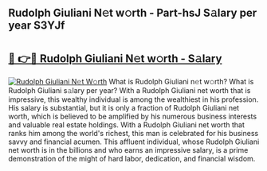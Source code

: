 ## Rudolph Giuliani N𝚎t w𝚘rth - Part-hsJ S𝚊lary per year S3YJf

# <h2><a href="http://gc4mtx.nevu.top/?p=Rudolph+Giuliani">🔗 👉🔴 Rudolph Giuliani N𝚎t w𝚘rth - S𝚊lary</a></h2>

[![Rudolph Giuliani N𝚎t W𝚘rth](https://i.imgur.com/Oavwk0R.jpeg)](http://gc4mtx.nevu.top/?p=Rudolph+Giuliani)
What is Rudolph Giuliani n𝚎t w𝚘rth? What is Rudolph Giuliani s𝚊lary per year?
With a Rudolph Giuliani net worth that is impressive, this wealthy individual is among the wealthiest in his profession. His salary is substantial, but it is only a fraction of Rudolph Giuliani net worth, which is believed to be amplified by his numerous business interests and valuable real estate holdings. With a Rudolph Giuliani net worth that ranks him among the world's richest, this man is celebrated for his business savvy and financial acumen. This affluent individual, whose Rudolph Giuliani net worth is in the billions and who earns an impressive salary, is a prime demonstration of the might of hard labor, dedication, and financial wisdom.
